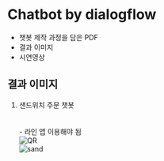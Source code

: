 # Chatbot by dialogflow
- 챗봇 제작 과정을 담은 PDF
- 결과 이미지
- 시연영상


## 결과 이미지
1. 샌드위치 주문 챗봇 <br><br>
<br>- 라인 앱 이용해야 됨<br>
![QR](https://github.com/june4969/Chatbot_/assets/127813398/deebc1d6-b7b9-43bc-909c-088d25f8a667) <br>
![sand](https://github.com/june4969/Chatbot_/assets/127813398/40e5e64a-3925-485f-aa33-8f2b412ea4ab)

